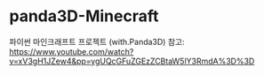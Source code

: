 # panda3D-Minecraft
파이썬 마인크래프트 프로젝트 (with.Panda3D)
참고: https://www.youtube.com/watch?v=xV3gH1JZew4&pp=ygUQcGFuZGEzZCBtaW5lY3RmdA%3D%3D
